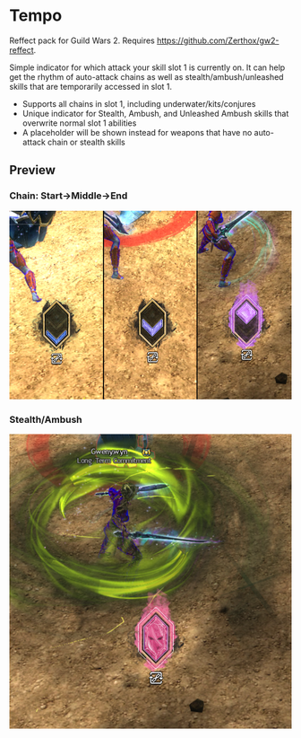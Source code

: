 # Tempo

Reffect pack for Guild Wars 2. Requires https://github.com/Zerthox/gw2-reffect.

Simple indicator for which attack your skill slot 1 is currently on. It can help get the rhythm of auto-attack chains as well as stealth/ambush/unleashed skills that are temporarily accessed in slot 1.

- Supports all chains in slot 1, including underwater/kits/conjures
- Unique indicator for Stealth, Ambush, and Unleashed Ambush skills that overwrite normal slot 1 abilities
- A placeholder will be shown instead for weapons that have no auto-attack chain or stealth skills

## Preview

### Chain: Start->Middle->End

![preview of reffect ui element for auto attack](./_preview/chain-steps.png)

### Stealth/Ambush

![preview of reffect ui element for special stealth attack](./_preview/stealth.png)
